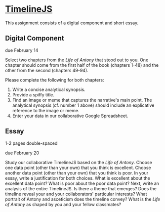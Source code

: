 # [TimelineJS](https://timeline.knightlab.com)

This assignment consists of a digital component and short essay.

## Digital Component

due February 14

Select two chapters from the _Life of Antony_ that stood out to you. One chapter should come from the first half of the book (chapters 1-48) and the other from the second (chapters 49-94).

Please complete the following for both chapters:
1. Write a concise analytical synopsis.
2. Provide a spiffy title.
3. Find an image or meme that captures the narrative's main point. The analytical synopsis (cf. number 1 above) should include an explicative reference to the image or meme.
4. Enter your data in our collaborative Google Spreadsheet.

## Essay

1-2 pages double-spaced

due February 20

Study our collaborative TimelineJS based on the _Life of Antony_. Choose one data point (other than your own) that you think is excellent. Choose another data point (other than your own) that you think is poor. In your essay, write a justification for both choices. What is excellent about the excellent data point? What is poor about the poor data point? Next, write an analysis of the entire TimelineJS. Is there a theme that emerges? Does the timeline reveal your and your collaborators' particular interests? What portrait of Antony and asceticism does the timeline convey? What is the _Life of Antony_ as shaped by you and your fellow classmates?
